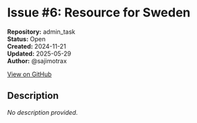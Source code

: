 # Issue #6: Resource for Sweden

**Repository:** admin_task  
**Status:** Open  
**Created:** 2024-11-21  
**Updated:** 2025-05-29  
**Author:** @sajimotrax  

[View on GitHub](https://github.com/Simtestlab/admin_task/issues/6)

## Description

*No description provided.*